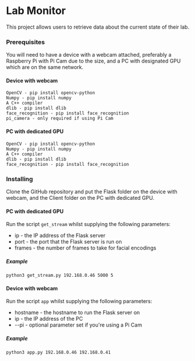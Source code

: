 # Lab Monitor

This project allows users to retrieve data about the current state of their lab.

### Prerequisites
You will need to have a device with a webcam attached, preferably a Raspberry Pi with Pi Cam due to the size, and a PC with designated GPU which are on the same network.

#### Device with webcam
```
OpenCV - pip install opencv-python
Numpy - pip install numpy
A C++ compiler
dlib - pip install dlib
face_recognition - pip install face_recognition
pi_camera - only required if using Pi Cam
```

#### PC with dedicated GPU
```
OpenCV - pip install opencv-python
Numpy - pip install numpy
A C++ compiler
dlib - pip install dlib
face_recognition - pip install face_recognition
```

### Installing
Clone the GitHub repository and put the Flask folder on the device with webcam, and the Client folder on the PC with dedicated GPU.

#### PC with dedicated GPU
Run the script `get_stream` whilst supplying the following parameters:
* ip - the IP address of the Flask server
* port - the port that the Flask server is run on
* frames - the number of frames to take for facial encodings
##### Example
```
python3 get_stream.py 192.168.0.46 5000 5
```

#### Device with webcam
Run the script `app` whilst supplying the following parameters:
* hostname - the hostname to run the Flask server on
* ip - the IP address of the PC
* --pi - optional parameter set if you're using a Pi Cam
##### Example
```
python3 app.py 192.168.0.46 192.168.0.41
```
